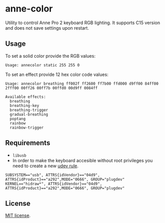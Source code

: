 # anne-color
Utility to control Anne Pro 2 keyboard RGB lighting. It supports C15 version and does not save settings upon restart.

## Usage
To set a solid color provide the RGB values:
```
Usage: annecolor static 255 255 0
```
To set an effect provide 12 hex color code values:
```
Usage: annecolor breathing ff002f ff2600 ff7b00 ffd000 d9ff00 84ff00 2fff00 00ff26 00ff7b 00ffd0 00d9ff 0084ff

Available effects:
  breathing
  breathing-key
  breathing-trigger
  gradual-breathing
  poptang
  rainbow
  rainbow-trigger
```

## Requirements
- `libusb`
- In order to make the keyboard accesible without root privileges you need to create a new [udev rule](https://aur.archlinux.org/cgit/aur.git/tree/obinskit.install?h=obinskit).
```
SUBSYSTEM=="usb", ATTRS{idVendor}=="04d9", ATTRS{idProduct}=="a292",MODE="0666", GROUP="plugdev"
KERNEL=="hidraw*", ATTRS{idVendor}=="04d9", ATTRS{idProduct}=="a292",MODE="0666", GROUP="plugdev"
```

## License
[MIT license](LICENSE).
